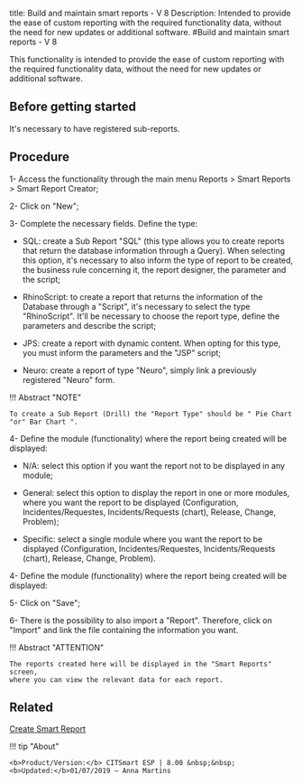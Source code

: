 title: Build and maintain smart reports - V 8
Description: Intended to provide the ease of custom reporting with the required functionality data, without the need for new updates or additional software.
#Build and maintain smart reports - V 8

This functionality is intended to provide the ease of custom reporting with the
required functionality data, without the need for new updates or additional
software.

Before getting started
--------------------------

It's necessary to have registered sub-reports.

Procedure
-------------

1-  Access the functionality through the main menu Reports \> Smart Reports \>
    Smart Report Creator;

2-  Click on "New";

3-  Complete the necessary fields. Define the type:

   + SQL: create a Sub Report "SQL" (this type allows you to create reports that return the database information through a Query). When selecting this option, it's necessary to also inform the type of report to be created, the business rule concerning it, the report designer, the parameter and the script;  

  + RhinoScript: to create a report that returns the information of the Database through a "Script", it's necessary to select the type "RhinoScript". It'll be necessary to choose the report type, define the parameters and describe the script;  

  + JPS: create a report with dynamic content. When opting for this type, you must inform the parameters and the "JSP" script;  

  + Neuro: create a report of type "Neuro", simply link a previously registered "Neuro" form.  



!!! Abstract "NOTE"

    To create a Sub Report (Drill) the "Report Type" should be " Pie Chart
    "or" Bar Chart ".  

4- Define the module (functionality) where the report being created will be
    displayed:

   +	N/A: select this option if you want the report not to be displayed in any module;  

   +	General: select this option to display the report in one or more modules, where you want the report to be displayed (Configuration, Incidentes/Requestes, Incidents/Requests (chart), Release, Change, Problem);  

   +	Specific: select a single module where you want the report to be displayed (Configuration, Incidentes/Requestes, Incidents/Requests (chart), Release, Change, Problem).  


4-  Define the module (functionality) where the report being created will be
    displayed:

5-  Click on "Save";

6-  There is the possibility to also import a "Report". Therefore, click on
    "Import" and link the file containing the information you want.

!!! Abstract "ATTENTION"

    The reports created here will be displayed in the "Smart Reports" screen,
    where you can view the relevant data for each report.  

Related
-------

[Create Smart Report](/en-us/citsmart-esp-8/additional-features/reports/create/smart-reports/configuration/create-smart-report.html)




!!! tip "About"

    <b>Product/Version:</b> CITSmart ESP | 8.00 &nbsp;&nbsp;
    <b>Updated:</b>01/07/2019 – Anna Martins
